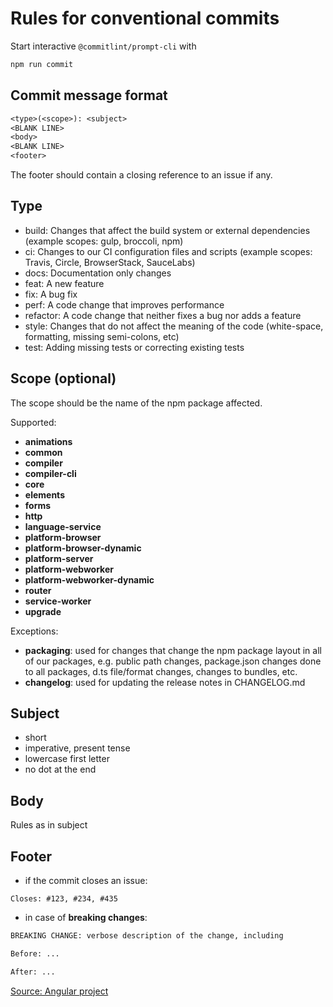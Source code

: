 # Rules for conventional commits

Start interactive `@commitlint/prompt-cli` with

```bash
npm run commit
```

## Commit message format

```txt
<type>(<scope>): <subject>
<BLANK LINE>
<body>
<BLANK LINE>
<footer>
```

The footer should contain a closing reference to an issue if any.

## Type

- build: Changes that affect the build system or external dependencies (example scopes: gulp, broccoli, npm)
- ci: Changes to our CI configuration files and scripts (example scopes: Travis, Circle, BrowserStack, SauceLabs)
- docs: Documentation only changes
- feat: A new feature
- fix: A bug fix
- perf: A code change that improves performance
- refactor: A code change that neither fixes a bug nor adds a feature
- style: Changes that do not affect the meaning of the code (white-space, formatting, missing semi-colons, etc)
- test: Adding missing tests or correcting existing tests

## Scope (optional)

The scope should be the name of the npm package affected.

Supported:

- **animations**
- **common**
- **compiler**
- **compiler-cli**
- **core**
- **elements**
- **forms**
- **http**
- **language-service**
- **platform-browser**
- **platform-browser-dynamic**
- **platform-server**
- **platform-webworker**
- **platform-webworker-dynamic**
- **router**
- **service-worker**
- **upgrade**

Exceptions:

- **packaging**: used for changes that change the npm package layout in all of our packages, e.g. public path changes, package.json changes done to all packages, d.ts file/format changes, changes to bundles, etc.
- **changelog**: used for updating the release notes in CHANGELOG.md

## Subject

- short
- imperative, present tense
- lowercase first letter
- no dot at the end

## Body

Rules as in subject

## Footer

- if the commit closes an issue:

`Closes: #123, #234, #435`

- in case of **breaking changes**:

```txt
BREAKING CHANGE: verbose description of the change, including 

Before: ... 

After: ...
```

[Source: Angular project](https://docs.google.com/document/d/1QrDFcIiPjSLDn3EL15IJygNPiHORgU1_OOAqWjiDU5Y/edit#heading=h.uyo6cb12dt6w)
